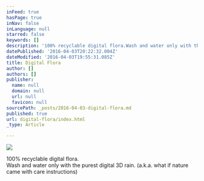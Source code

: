 ```yaml
---
inFeed: true
hasPage: true
inNav: false
inLanguage: null
starred: false
keywords: []
description: '100% recyclable digital flora.Wash and water only with the purest digital 3D rain.'
datePublished: '2016-04-03T20:22:32.004Z'
dateModified: '2016-04-03T19:55:31.085Z'
title: Digital Flora
author: []
authors: []
publisher:
  name: null
  domain: null
  url: null
  favicon: null
sourcePath: _posts/2016-04-03-digital-flora.md
published: true
url: digital-flora/index.html
_type: Article

---
```

![](https://the-grid-user-content.s3-us-west-2.amazonaws.com/e998a191-515a-4132-bdb9-dba09167410c.png)

100% recyclable digital flora.  
Wash and water only with the purest digital 3D rain. (a.k.a. what if nature came with care instructions)